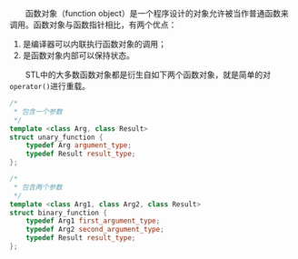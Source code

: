 &emsp;&emsp;函数对象（function object）是一个程序设计的对象允许被当作普通函数来调用。函数对象与函数指针相比，有两个优点：
1. 是编译器可以内联执行函数对象的调用；
2. 是函数对象内部可以保持状态。

&emsp;&emsp;STL中的大多数函数对象都是衍生自如下两个函数对象，就是简单的对```operator()```进行重载。
```cpp
/*
 * 包含一个参数
 */
template <class Arg, class Result>
struct unary_function {
    typedef Arg argument_type;
    typedef Result result_type;
};

/*
 * 包含两个参数
 */
template <class Arg1, class Arg2, class Result>
struct binary_function {
    typedef Arg1 first_argument_type;
    typedef Arg2 second_argument_type;
    typedef Result result_type;
};    
```